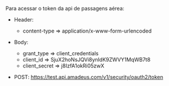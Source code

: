 Para acessar o token da api de passagens aérea:

  - Header:
    - content-type => application/x-www-form-urlencoded

  - Body:
    - grant_type => client_credentials
    - client_id => SjuX2hoNsJQVi8ynIdK9ZWVY1MqWB7t8
    - client_secret => j8IzfA1okRi05zwX
      
  - POST: https://test.api.amadeus.com/v1/security/oauth2/token
